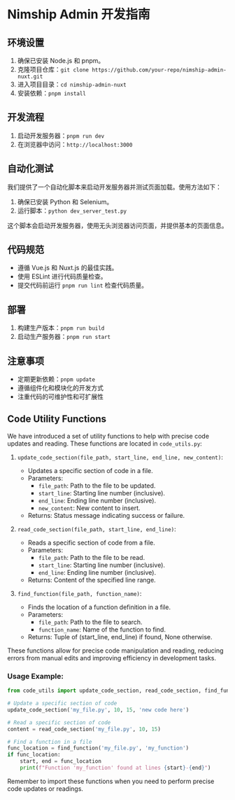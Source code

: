 
# Nimship Admin 开发指南

## 环境设置

1. 确保已安装 Node.js 和 pnpm。
2. 克隆项目仓库：`git clone https://github.com/your-repo/nimship-admin-nuxt.git`
3. 进入项目目录：`cd nimship-admin-nuxt`
4. 安装依赖：`pnpm install`

## 开发流程

1. 启动开发服务器：`pnpm run dev`
2. 在浏览器中访问：`http://localhost:3000`

## 自动化测试

我们提供了一个自动化脚本来启动开发服务器并测试页面加载。使用方法如下：

1. 确保已安装 Python 和 Selenium。
2. 运行脚本：`python dev_server_test.py`

这个脚本会启动开发服务器，使用无头浏览器访问页面，并提供基本的页面信息。

## 代码规范

- 遵循 Vue.js 和 Nuxt.js 的最佳实践。
- 使用 ESLint 进行代码质量检查。
- 提交代码前运行 `pnpm run lint` 检查代码质量。

## 部署

1. 构建生产版本：`pnpm run build`
2. 启动生产服务器：`pnpm run start`

## 注意事项

- 定期更新依赖：`pnpm update`
- 遵循组件化和模块化的开发方式
- 注重代码的可维护性和可扩展性

## Code Utility Functions

We have introduced a set of utility functions to help with precise code updates and reading. These functions are located in `code_utils.py`:

1. `update_code_section(file_path, start_line, end_line, new_content)`:
   - Updates a specific section of code in a file.
   - Parameters:
     - `file_path`: Path to the file to be updated.
     - `start_line`: Starting line number (inclusive).
     - `end_line`: Ending line number (inclusive).
     - `new_content`: New content to insert.
   - Returns: Status message indicating success or failure.

2. `read_code_section(file_path, start_line, end_line)`:
   - Reads a specific section of code from a file.
   - Parameters:
     - `file_path`: Path to the file to be read.
     - `start_line`: Starting line number (inclusive).
     - `end_line`: Ending line number (inclusive).
   - Returns: Content of the specified line range.

3. `find_function(file_path, function_name)`:
   - Finds the location of a function definition in a file.
   - Parameters:
     - `file_path`: Path to the file to search.
     - `function_name`: Name of the function to find.
   - Returns: Tuple of (start_line, end_line) if found, None otherwise.

These functions allow for precise code manipulation and reading, reducing errors from manual edits and improving efficiency in development tasks.

### Usage Example:

```python
from code_utils import update_code_section, read_code_section, find_function

# Update a specific section of code
update_code_section('my_file.py', 10, 15, 'new code here')

# Read a specific section of code
content = read_code_section('my_file.py', 10, 15)

# Find a function in a file
func_location = find_function('my_file.py', 'my_function')
if func_location:
    start, end = func_location
    print(f"Function 'my_function' found at lines {start}-{end}")
```

Remember to import these functions when you need to perform precise code updates or readings.
